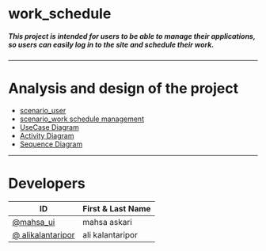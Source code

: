 # work_schedule
##### This project is intended for users to be able to manage their applications, so users can easily log in to the site and schedule their work. 
---
# Analysis and design of the project
* [scenario_user][1]
* [scenario_work schedule management ][2]
* [UseCase Diagram][1]
* [Activity Diagram][2]
* [ Sequence Diagram][3]
---
# Developers
| ID | First & Last Name |
|----|-------------------|
|   [@mahsa_ui][1] | mahsa askari      |
|  [@ alikalantaripor][2] | ali  kalantaripor      |

  [1]: https://github.com/mahsa-ui
  [2]: https://github.com/alikalantaripor


  [1]: https://github.com/alikalantaripor/work_schedule/blob/master/Senario/scenario.md
  [2]: https://github.com/alikalantaripor/work_schedule/blob/master/design/Activity1.md
  [3]:https://github.com/alikalantaripor/work_schedule/blob/master/documentiation/sequence.md


  [1]: https://github.com/alikalantaripor/work_schedule/blob/master/Senario/scenario.md
  [2]: https://github.com/alikalantaripor/work_schedule/blob/master/Senario/scenario.md
